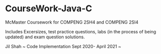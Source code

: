 # CourseWork-Java-C
McMaster Coursework for COMPENG 2SH4 and COMPENG 2SI4

Includes Excersizes, test practice questions, labs (in the process of being updated) and exam question solutions.

Jil Shah ~ Code Implementation Sept 2020- April 2021 ~
